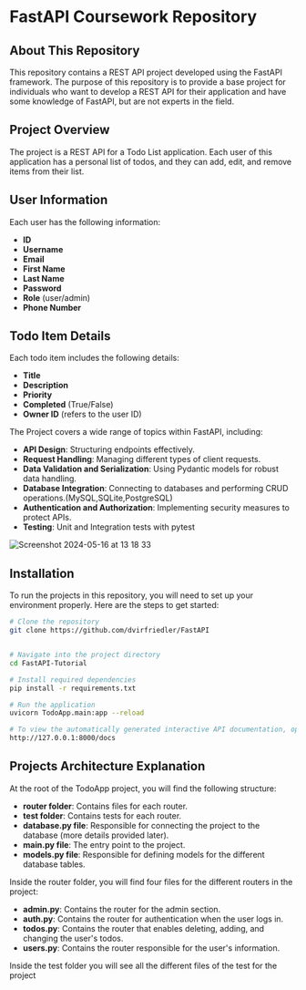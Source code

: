 # FastAPI Coursework Repository

## About This Repository

This repository contains a REST API project developed using the FastAPI framework. The purpose of this repository is to provide a base project for individuals who want to develop a REST API for their application and have some knowledge of FastAPI, but are not experts in the field.

## Project Overview

The project is a REST API for a Todo List application. Each user of this application has a personal list of todos, and they can add, edit, and remove items from their list.

## User Information

Each user has the following information:
- **ID**
- **Username**
- **Email**
- **First Name**
- **Last Name**
- **Password**
- **Role** (user/admin)
- **Phone Number**

## Todo Item Details

Each todo item includes the following details:
- **Title**
- **Description**
- **Priority**
- **Completed** (True/False)
- **Owner ID** (refers to the user ID)


The Project covers a wide range of topics within FastAPI, including:

- **API Design**: Structuring endpoints effectively.
- **Request Handling**: Managing different types of client requests.
- **Data Validation and Serialization**: Using Pydantic models for robust data handling.
- **Database Integration**: Connecting to databases and performing CRUD operations.(MySQL,SQLite,PostgreSQL)
- **Authentication and Authorization**: Implementing security measures to protect APIs.
- **Testing**: Unit and Integration tests with pytest


![Screenshot 2024-05-16 at 13 18 33](https://github.com/dvirfriedler/FastAPI/assets/101118398/f1cd5a3b-3b8d-4f6b-bc95-07a3aad42b82)

## Installation

To run the projects in this repository, you will need to set up your environment properly. Here are the steps to get started:

```bash
# Clone the repository
git clone https://github.com/dvirfriedler/FastAPI


# Navigate into the project directory
cd FastAPI-Tutorial

# Install required dependencies
pip install -r requirements.txt

# Run the application
uvicorn TodoApp.main:app --reload

# To view the automatically generated interactive API documentation, open your browser and go to:
http://127.0.0.1:8000/docs
```

## Projects Architecture Explanation

At the root of the TodoApp project, you will find the following structure:

- **router folder**: Contains files for each router.
- **test folder**: Contains tests for each router.
- **database.py file**: Responsible for connecting the project to the database (more details provided later).
- **main.py file**: The entry point to the project.
- **models.py file**: Responsible for defining models for the different database tables.

Inside the router folder, you will find four files for the different routers in the project:
- **admin.py**: Contains the router for the admin section.
- **auth.py**: Contains the router for authentication when the user logs in.
- **todos.py**: Contains the router that enables deleting, adding, and changing the user's todos.
- **users.py**: Contains the router responsible for the user's information.


Inside the test folder you will see all the different files of the test for the project










